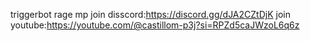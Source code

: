 triggerbot rage mp 
join disscord:https://discord.gg/dJA2CZtDjK
join youtube:https://youtube.com/@castillom-p3j?si=RPZd5caJWzoL6q6z
